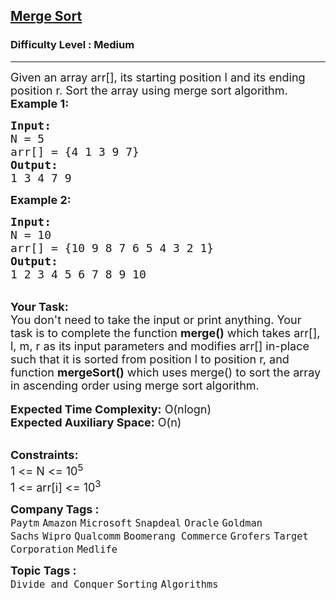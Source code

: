 <h2><a href="https://practice.geeksforgeeks.org/problems/merge-sort/1">Merge Sort</a></h2><h3>Difficulty Level : Medium</h3><hr><div class="problems_problem_content__Xm_eO"><p><span style="font-size:18px">Given an array arr[], its starting position l and its ending position r. Sort the array using merge sort algorithm.</span><br>
<span style="font-size:18px"><strong>Example 1:</strong></span></p>

<pre><span style="font-size:18px"><strong>Input:</strong>
N = 5
arr[] = {4 1 3 9 7}</span>
<span style="font-size:18px"><strong>Output:
</strong>1 3 4 7 9</span>
</pre>

<p><span style="font-size:18px"><strong>Example 2:</strong></span></p>

<pre><span style="font-size:18px"><strong>Input:</strong>
N = 10
arr[] = {10 9 8 7 6 5 4 3 2 1}
<strong>Output:
</strong>1 2 3 4 5 6 7 8 9 10</span></pre>

<div><br>
<span style="font-size:18px"><strong>Your Task:</strong><br>
You don't need to take the input or print anything. Your task is to complete the function <strong>merge()</strong> which takes arr[], l, m, r&nbsp;as its input parameters and modifies&nbsp;arr[] in-place such that it is sorted from position l to position r, and function <strong>mergeSort()</strong> which uses merge() to sort the array in ascending order using merge sort algorithm.</span><br>
<br>
<span style="font-size:18px"><strong>Expected Time Complexity:</strong> O(nlogn)&nbsp;</span></div>

<div><span style="font-size:18px"><strong>Expected Auxiliary Space:</strong> O(n)</span></div>

<p><br>
<span style="font-size:18px"><strong>Constraints:</strong><br>
1 &lt;= N &lt;= 10<sup>5</sup><br>
1 &lt;= arr[i] &lt;= 10<sup>3</sup></span></p>
</div><p><span style=font-size:18px><strong>Company Tags : </strong><br><code>Paytm</code>&nbsp;<code>Amazon</code>&nbsp;<code>Microsoft</code>&nbsp;<code>Snapdeal</code>&nbsp;<code>Oracle</code>&nbsp;<code>Goldman Sachs</code>&nbsp;<code>Wipro</code>&nbsp;<code>Qualcomm</code>&nbsp;<code>Boomerang Commerce</code>&nbsp;<code>Grofers</code>&nbsp;<code>Target Corporation</code>&nbsp;<code>Medlife</code>&nbsp;<br><p><span style=font-size:18px><strong>Topic Tags : </strong><br><code>Divide and Conquer</code>&nbsp;<code>Sorting</code>&nbsp;<code>Algorithms</code>&nbsp;